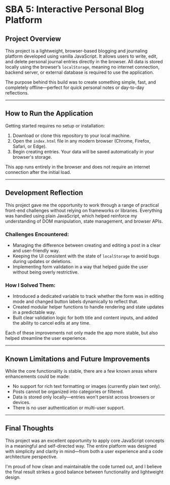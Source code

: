 # SBA 5: Interactive Personal Blog Platform

## Project Overview

This project is a lightweight, browser-based blogging and journaling platform developed using vanilla JavaScript. It allows users to write, edit, and delete personal journal entries directly in the browser. All data is stored locally using the browser’s `localStorage`, meaning no internet connection, backend server, or external database is required to use the application.

The purpose behind this build was to create something simple, fast, and completely offline—perfect for quick personal notes or day-to-day reflections.

---

## How to Run the Application

Getting started requires no setup or installation:

1. Download or clone this repository to your local machine.
2. Open the `index.html` file in any modern browser (Chrome, Firefox, Safari, or Edge).
3. Begin creating entries. Your data will be saved automatically in your browser's storage.

This app runs entirely in the browser and does not require an internet connection after the initial load.

---

## Development Reflection

This project gave me the opportunity to work through a range of practical front-end challenges without relying on frameworks or libraries. Everything was handled using plain JavaScript, which helped reinforce my understanding of DOM manipulation, state management, and browser APIs.

### Challenges Encountered:

- Managing the difference between creating and editing a post in a clear and user-friendly way.
- Keeping the UI consistent with the state of `localStorage` to avoid bugs during updates or deletions.
- Implementing form validation in a way that helped guide the user without being overly restrictive.

### How I Solved Them:

- Introduced a dedicated variable to track whether the form was in editing mode and changed button labels dynamically to reflect that.
- Created modular helper functions to handle rendering and state updates in a predictable way.
- Built clear validation logic for both title and content inputs, and added the ability to cancel edits at any time.

Each of these improvements not only made the app more stable, but also helped streamline the user experience.

---

## Known Limitations and Future Improvements

While the core functionality is stable, there are a few known areas where enhancements could be made:

- No support for rich text formatting or images (currently plain text only).
- Posts cannot be organized into categories or filtered.
- Data is stored only locally—entries won't persist across browsers or devices.
- There is no user authentication or multi-user support.

---

## Final Thoughts

This project was an excellent opportunity to apply core JavaScript concepts in a meaningful and self-directed way. The entire platform was designed with simplicity and clarity in mind—from both a user experience and a code architecture perspective.

I'm proud of how clean and maintainable the code turned out, and I believe the final result strikes a good balance between functionality and lightweight design.